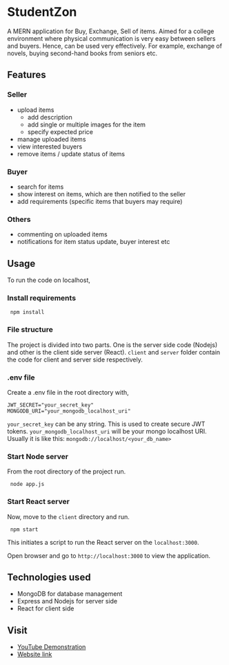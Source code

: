 # StudentZon
A MERN application for Buy, Exchange, Sell of items. Aimed for a college environment where physical communication is very easy between sellers and buyers. Hence, can be used very effectively. For example, exchange of novels, buying second-hand books from seniors etc.

## Features

### Seller
- upload items
  - add description
  - add single or multiple images for the item
  - specify expected price
- manage uploaded items
- view interested buyers
- remove items / update status of items

### Buyer
- search for items
- show interest on items, which are then notified to the seller
- add requirements (specific items that buyers may require)

### Others
- commenting on uploaded items
- notifications for item status update, buyer interest etc

## Usage
To run the code on localhost,

### Install requirements
<pre><code> npm install </code></pre>

### File structure
The project is divided into two parts. One is the server side code (Nodejs) and other is the client side server (React).
`client` and `server` folder contain the code for client and server side respectively.

### .env file
Create a .env file in the root directory with,
```
JWT_SECRET="your_secret_key"
MONGODB_URI="your_mongodb_localhost_uri"
```

``your_secret_key`` can be any string. This is used to create secure JWT tokens.
``your_mongodb_localhost_uri`` will be your mongo localhost URI.
Usually it is like this:
``mongodb://localhost/<your_db_name>``

### Start Node server
From the root directory of the project run.
<pre><code> node app.js </code></pre>

### Start React server
Now, move to the `client` directory and run.
<pre><code> npm start </code></pre>
This initiates a script to run the React server on the `localhost:3000`.

Open browser and go to `http://localhost:3000` to view the application.

## Technologies used
- MongoDB for database management 
- Express and Nodejs for server side
- React for client side

## Visit
* [YouTube Demonstration](https://www.youtube.com/watch?v=Q8lC6du36Cw)
* [Website link](https://floating-gorge-21434.herokuapp.com/)
